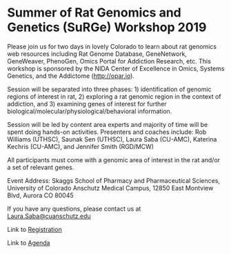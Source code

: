 # Summer of Rat Genomics and Genetics (SuRGe) Workshop 2019

Please join us for two days in lovely Colorado to learn about rat genomics web resources including Rat Genome Database, GeneNetwork, GeneWeaver, PhenoGen, Omics Portal for Addiction Research, etc.  This workshop is sponsored by the NIDA Center of Excellence in Omics, Systems Genetics, and the Addictome (http://opar.io). 

Session will be separated into three phases: 1) identification of genomic regions of interest in rat, 2) exploring a rat genomic region in the context of addiction, and 3) examining genes of interest for further biological/molecular/physiological/behavioral information.

Session will be led by content area experts and majority of time will be spent doing hands-on activities. Presenters and coaches include: Rob Williams (UTHSC), Saunak Sen (UTHSC), Laura Saba (CU-AMC), Katerina Kechris (CU-AMC), and Jennifer Smith (RGD/MCW)

All participants must come with a genomic area of interest in the rat and/or a set of relevant genes. 

Event Address: Skaggs School of Pharmacy and Pharmaceutical Sciences, University of Colorado Anschutz Medical Campus, 12850 East Montview Blvd, Aurora CO 80045

If you have any questions, please contact us at Laura.Saba@cuanschutz.edu

Link to [Registration](http://bit.ly/OSGA_2019)

Link to [Agenda](https://github.com/OSGA-OPAR/SuRGe_2019/blob/master/SuRGE_agenda_FINAL.pdf)

